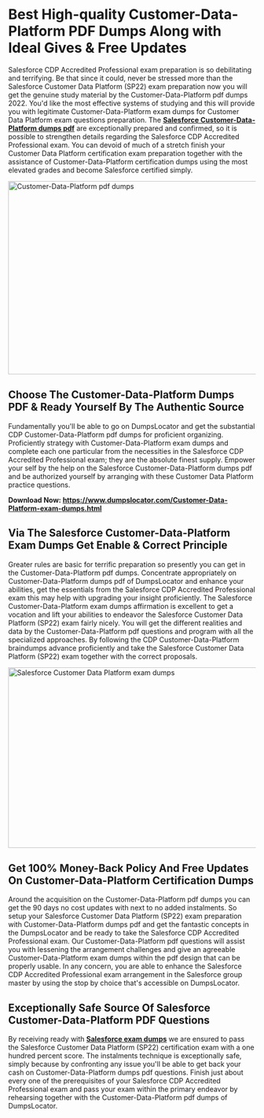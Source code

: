 <h1><strong>Best High-quality Customer-Data-Platform PDF Dumps Along with Ideal Gives &amp; Free Updates</strong></h1>
<p>Salesforce CDP Accredited Professional exam preparation is so debilitating and terrifying. Be that since it could, never be stressed more than the Salesforce Customer Data Platform (SP22) exam preparation now you will get the genuine study material by the Customer-Data-Platform pdf dumps 2022. You'd like the most effective systems of studying and this will provide you with legitimate Customer-Data-Platform exam dumps for Customer Data Platform exam questions preparation. The <strong><a href="https://www.dumpslocator.com/Customer-Data-Platform-exam-dumps.html">Salesforce Customer-Data-Platform dumps pdf</a></strong> are exceptionally prepared and confirmed, so it is possible to strengthen details regarding the Salesforce CDP Accredited Professional exam. You can devoid of much of a stretch finish your Customer Data Platform certification exam preparation together with the assistance of Customer-Data-Platform certification dumps using the most elevated grades and become Salesforce certified simply.</p>
<p><img src="https://i.ibb.co/SKhFh8d/Pastel-Purple-Computer-UI-Class-Syllabus-Education-Presentation.png" alt="Customer-Data-Platform pdf dumps" width="700" height="393" /></p>
<h2><strong>Choose The Customer-Data-Platform Dumps PDF &amp; Ready Yourself By The Authentic Source</strong></h2>
<p>Fundamentally you'll be able to go on DumpsLocator and get the substantial CDP Customer-Data-Platform pdf dumps for proficient organizing. Proficiently strategy with Customer-Data-Platform exam dumps and complete each one particular from the necessities in the Salesforce CDP Accredited Professional exam; they are the absolute finest supply. Empower your self by the help on the Salesforce Customer-Data-Platform dumps pdf and be authorized yourself by arranging with these Customer Data Platform practice questions.</p>
<p><strong>Download Now: <a href="https://www.dumpslocator.com/Customer-Data-Platform-exam-dumps.html">https://www.dumpslocator.com/Customer-Data-Platform-exam-dumps.html</a></strong></p>
<h2><strong>Via The Salesforce Customer-Data-Platform Exam Dumps Get Enable &amp; Correct Principle</strong></h2>
<p>Greater rules are basic for terrific preparation so presently you can get in the Customer-Data-Platform pdf dumps. Concentrate appropriately on Customer-Data-Platform dumps pdf of DumpsLocator and enhance your abilities, get the essentials from the Salesforce CDP Accredited Professional exam this may help with upgrading your insight proficiently. The Salesforce Customer-Data-Platform exam dumps affirmation is excellent to get a vocation and lift your abilities to endeavor the Salesforce Customer Data Platform (SP22) exam fairly nicely. You will get the different realities and data by the Customer-Data-Platform pdf questions and program with all the specialized approaches. By following the CDP Customer-Data-Platform braindumps advance proficiently and take the Salesforce Customer Data Platform (SP22) exam together with the correct proposals.</p>
<p><a href="https://www.dumpslocator.com/Customer-Data-Platform-exam-dumps.html"><img src="https://i.ibb.co/NtZbgjG/Blue-and-White-Medical-Dental-Clinic-Facebook-Ad.png" alt="Salesforce Customer Data Platform exam dumps" width="700" height="367" /></a></p>
<h2><strong>Get 100% Money-Back Policy And Free Updates On Customer-Data-Platform Certification Dumps</strong></h2>
<p>Around the acquisition on the Customer-Data-Platform pdf dumps you can get the 90 days no cost updates with next to no added instalments. So setup your Salesforce Customer Data Platform (SP22) exam preparation with Customer-Data-Platform dumps pdf and get the fantastic concepts in the DumpsLocator and be ready to take the Salesforce CDP Accredited Professional exam. Our Customer-Data-Platform pdf questions will assist you with lessening the arrangement challenges and give an agreeable Customer-Data-Platform exam dumps within the pdf design that can be properly usable. In any concern, you are able to enhance the Salesforce CDP Accredited Professional exam arrangement in the Salesforce group master by using the stop by choice that's accessible on DumpsLocator.</p>
<h2><strong>Exceptionally Safe Source Of Salesforce Customer-Data-Platform PDF Questions</strong></h2>
<p>By receiving ready with <strong><a href="https://www.dumpslocator.com/salesforce-exams.html">Salesforce exam dumps</a></strong> we are ensured to pass the Salesforce Customer Data Platform (SP22) certification exam with a one hundred percent score. The instalments technique is exceptionally safe, simply because by confronting any issue you'll be able to get back your cash on Customer-Data-Platform dumps pdf questions. Finish just about every one of the prerequisites of your Salesforce CDP Accredited Professional exam and pass your exam within the primary endeavor by rehearsing together with the Customer-Data-Platform pdf dumps of DumpsLocator.</p>
